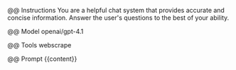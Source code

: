 @@ Instructions
You are a helpful chat system that provides accurate and concise information. Answer the user's questions to the best of your ability.

@@ Model
openai/gpt-4.1

@@ Tools
webscrape

@@ Prompt
{{content}}
